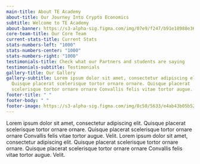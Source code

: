 ```yaml
---
main-title: About TE Academy
about-title: Our Journey Into Crypto Economics
subtitle: Welcome to TE Academy
about-banner: https://s3-alpha-sig.figma.com/img/07e9/f247/b91e18988e3690d1b0f3b9c40b30d483?Expires=1658707200&Signature=CD6OlfBkRDmgoP2OHvPXis3PEHtMQLqb9gVIl9jiOLC8Hoh3bS4QC9nHew92RMVpUFLXta3WwIGvBWLRFCAucvhe-MM71~alhOQ5Tp2TBjVjkCFZg9V6K3Psipz16AKgD89m6IDZ6lmWVsThw7t3cCPK745YAWyIC-r778wE1WTp2NUEAolhr6QZTW38il3xsUz1cOaSd5VDExNcJaqpgGx4QWmZ8BFAxO5gn1ZjJupD4PQUQRO9OQ-9TltcpH2NcLivv~gRZRprARfFYqNkUKNha7el2B2pxIOJZGLzpIr6AjVKC3V9KbFIZ5aFzxSg~N2IAgiDACcTQ4T7lv3gsA__&Key-Pair-Id=APKAINTVSUGEWH5XD5UA
core-team-title: Our Core Team
current-stats-title: Current Stats
stats-numbers-left: "1000"
stats-numbers-center: "1000"
stats-numbers-right: "1000"
testimonials-title: Check what our Partners and students are saying
testimonials-subtitle: Testimonials
gallery-title: Our Gallery
gallery-subtitle: Lorem ipsum dolor sit amet, consectetur adipiscing elit.
  Quisque placerat scelerisque tortor ornare ornare. Quisque placerat
  scelerisque tortor ornare ornare Convallis felis vitae tortor augue. Velit.
footer-title: " "
footer-body: " "
footer-image: https://s3-alpha-sig.figma.com/img/8c50/5633/e4ab43b05b52bd15b33ba8459244ff18?Expires=1658707200&Signature=SokSn6HS0wGUiStFSpWgc~9~ewLjqwGWYEVOq2sin797U~TLPoNpBOywlar~uJAQQPAy9w89bCyoco71GNSgEYihXnLdjUx7tDht0yzj3t5RwlNZY1tuFYxXnDMPLo7F3kA82VfPIiqWVfLYBX-qFUNTrVEoamZwQx1BfhXoN3vp6J8Lhhb4MvRKaeDhPLzQmXXaMQJXhx08ymn2D70hEnOXmDYtyUXu8sWTYV4Lk1-YQfQ5y83RIT~wLhAwAzsScOABcnO7YbQis0hKguiefgwnwxoOtjtSwJ1FqKXwGjZvWrLml0AnRb5DUCNbVEaT91upJRE4-V5iZbrwSE9xSA__&Key-Pair-Id=APKAINTVSUGEWH5XD5UA
---
```

Lorem ipsum dolor sit amet, consectetur adipiscing elit. Quisque placerat scelerisque tortor ornare ornare. Quisque placerat scelerisque tortor ornare ornare Convallis felis vitae tortor augue. Velit. Lorem ipsum dolor sit amet, consectetur adipiscing elit. Quisque placerat scelerisque tortor ornare ornare. Quisque placerat scelerisque tortor ornare ornare Convallis felis vitae tortor augue. Velit.
